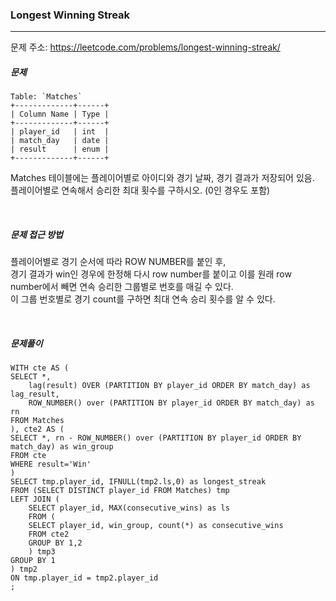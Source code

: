 ﻿### Longest Winning Streak

------

문제 주소: https://leetcode.com/problems/longest-winning-streak/



##### 문제

```
Table: `Matches`
+-------------+------+
| Column Name | Type |
+-------------+------+
| player_id   | int  |
| match_day   | date |
| result      | enum |
+-------------+------+
```

Matches 테이블에는 플레이어별로 아이디와 경기 날짜, 경기 결과가 저장되어 있음.    
플레이어별로 연속해서 승리한 최대 횟수를 구하시오. (0인 경우도 포함)    

​    

##### 문제 접근 방법

플레이어별로 경기 순서에 따라 ROW NUMBER를 붙인 후,    
경기 결과가 win인 경우에 한정해 다시 row number를 붙이고 이를 원래 row number에서 빼면 연속 승리한 그룹별로 번호를 매길 수 있다.    
이 그룹 번호별로 경기 count를 구하면 최대 연속 승리 횟수를 알 수 있다.    

​     

##### 문제풀이

```
WITH cte AS (
SELECT *, 
    lag(result) OVER (PARTITION BY player_id ORDER BY match_day) as lag_result,
    ROW_NUMBER() over (PARTITION BY player_id ORDER BY match_day) as rn
FROM Matches
), cte2 AS (
SELECT *, rn - ROW_NUMBER() over (PARTITION BY player_id ORDER BY match_day) as win_group
FROM cte
WHERE result='Win'
)
SELECT tmp.player_id, IFNULL(tmp2.ls,0) as longest_streak 
FROM (SELECT DISTINCT player_id FROM Matches) tmp
LEFT JOIN (
    SELECT player_id, MAX(consecutive_wins) as ls
    FROM (
    SELECT player_id, win_group, count(*) as consecutive_wins
    FROM cte2
    GROUP BY 1,2
    ) tmp3
GROUP BY 1
) tmp2
ON tmp.player_id = tmp2.player_id
;
```


